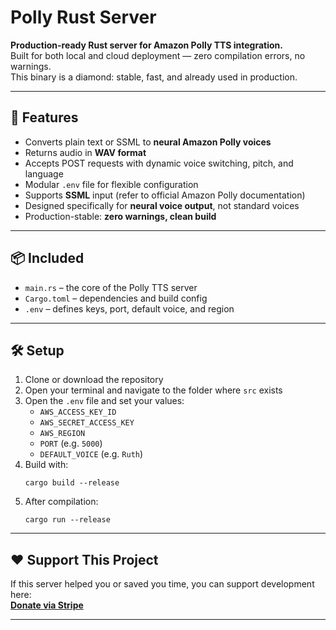 # Polly Rust Server

**Production-ready Rust server for Amazon Polly TTS integration.**  
Built for both local and cloud deployment — zero compilation errors, no warnings.  
This binary is a diamond: stable, fast, and already used in production.

---

## 🚀 Features

- Converts plain text or SSML to **neural Amazon Polly voices**
- Returns audio in **WAV format**
- Accepts POST requests with dynamic voice switching, pitch, and language
- Modular `.env` file for flexible configuration
- Supports **SSML** input (refer to official Amazon Polly documentation)
- Designed specifically for **neural voice output**, not standard voices
- Production-stable: **zero warnings, clean build**

---

## 📦 Included

- `main.rs` – the core of the Polly TTS server
- `Cargo.toml` – dependencies and build config
- `.env` – defines keys, port, default voice, and region

---

## 🛠️ Setup

1. Clone or download the repository
2. Open your terminal and navigate to the folder where `src` exists
3. Open the `.env` file and set your values:
    - `AWS_ACCESS_KEY_ID`
    - `AWS_SECRET_ACCESS_KEY`
    - `AWS_REGION`
    - `PORT` (e.g. `5000`)
    - `DEFAULT_VOICE` (e.g. `Ruth`)
4. Build with:
    ```
    cargo build --release
    ```
5. After compilation:
    ```
    cargo run --release
    ```

---

## ❤️ Support This Project

If this server helped you or saved you time, you can support development here:  
**[Donate via Stripe](https://buy.stripe.com/cNi5kF3VJ3CVfF5d4X5Rm04)**

---




